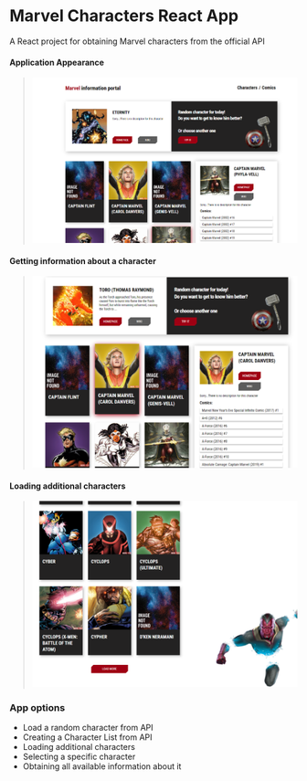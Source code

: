 # Marvel Characters React App

A React project for obtaining Marvel characters from the official API

#### Application Appearance
> ![Slide 1](./demo/Slide_1.png)

#### Getting information about a character
> ![Slide 2](./demo/Slide_2.png)

#### Loading additional characters
> ![Slide 3](./demo/Slide_3.png)

### App options
* Load a random character from API
* Creating a Character List from API
* Loading additional characters
* Selecting a specific character
* Obtaining all available information about it